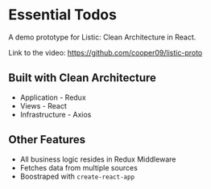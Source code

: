 # Essential Todos
A demo prototype for Listic: Clean Architecture in React.

Link to the video: https://github.com/cooper09/listic-proto

## Built with Clean Architecture
- Application - Redux
- Views - React
- Infrastructure - Axios

## Other Features
- All business logic resides in Redux Middleware
- Fetches data from multiple sources
- Boostraped with `create-react-app`
